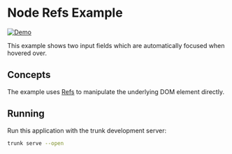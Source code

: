 # Node Refs Example

[![Demo](https://img.shields.io/website?label=demo&url=https%3A%2F%2Fexamples.yew.rs%2Fnode_refs)](https://examples.yew.rs/node_refs)

This example shows two input fields which are automatically focused when hovered over.

## Concepts

The example uses [Refs](https://yew.rs/docs/concepts/components/refs/) to
manipulate the underlying DOM element directly.

## Running

Run this application with the trunk development server:

```bash
trunk serve --open
```
